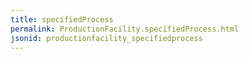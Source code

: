```yaml
---
title: specifiedProcess
permalink: ProductionFacility.specifiedProcess.html
jsonid: productionfacility_specifiedprocess
---
```


